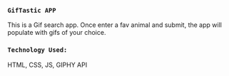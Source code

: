 
### `GifTastic APP`
This is a Gif search app. Once enter a fav animal and submit, the app will populate with gifs of your choice.

### `Technology Used:`
HTML, CSS, JS, GIPHY API
